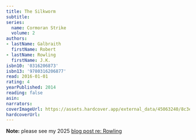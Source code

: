 ```yaml
---
title: The Silkworm
subtitle:
series:
  name: Cormoran Strike
  volume: 2
authors:
- lastName: Galbraith
  firstName: Robert
- lastName: Rowling
  firstName: J.K.
isbn10: '0316206873'
isbn13: '9780316206877'
read: 2016-01-01
rating: 4
yearPublished: 2014
reading: false
asin:
narrators:
coverImageUrl: https://assets.hardcover.app/external_data/45063240/8c3e881e141378e952200074845786a62d6274c1.jpeg
hardcoverUrl:
---
```

**Note:** please see my 2025 [blog post re: Rowling](/blog/2025-02-14/jk-rowling)
